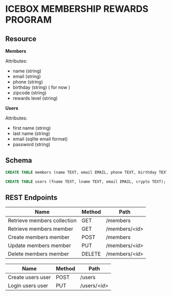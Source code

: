 # ICEBOX MEMBERSHIP REWARDS PROGRAM

## Resource

**Members**

Attributes:

* name (string)
* email (string)
* phone (string)
* birthday (string) ( for now )
* zipcode (string)
* rewards level (string)

**Users**

Attributes:

* first name (string)
* last name (string)
* email (sqlite email format)
* password (string)

## Schema

```sql
CREATE TABLE members (name TEXT, email EMAIL, phone TEXT, birthday TEXT, zipcode TEXT, level TEXT );
```
```sql
CREATE TABLE users (fname TEXT, lname TEXT, email EMAIL, crypto TEXT);
```


## REST Endpoints

Name                           | Method | Path
-------------------------------|--------|------------------
Retrieve members collection    | GET    | /members
Retrieve members member        | GET    | /members/*\<id\>*
Create members member          | POST   | /members
Update members member          | PUT    | /members/*\<id\>*
Delete members member          | DELETE | /members/*\<id\>*


Name                           | Method | Path
-------------------------------|--------|------------------
Create users user              | POST   | /users
Login users user               | PUT    | /users/*\<id\>*

